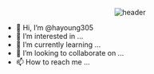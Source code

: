 <div align="center">
  
![header](https://capsule-render.vercel.app/api?type=Venom&color=f5fec1&text=hayoung305&fontColor=008080&fontSize=60&height=150)
</div>

- 👋 Hi, I’m @hayoung305
- 👀 I’m interested in ...
- 🌱 I’m currently learning ...
- 💞️ I’m looking to collaborate on ...
- 📫 How to reach me ...

<!---
hayoung305/hayoung305 is a ✨ special ✨ repository because its `README.md` (this file) appears on your GitHub profile.
You can click the Preview link to take a look at your changes.
--->
